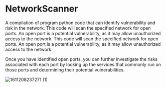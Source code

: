 # NetworkScanner
A compilation of program python code that can identify vulnerability and risk in the network. This code will scan the specified network for open ports. An open port is a potential vulnerability, as it may allow unauthorized access to the network. 
This code will scan the specified network for open ports. An open port is a potential vulnerability, as it may allow unauthorized access to the network.

Once you have identified open ports, you can further investigate the risks associated with each port by looking up the services that commonly run on those ports and determining their potential vulnerabilities.



![1611208237271 (1)](https://user-images.githubusercontent.com/68110223/207383826-0c26ae65-b371-4960-99a5-2cbdc90696af.png)




